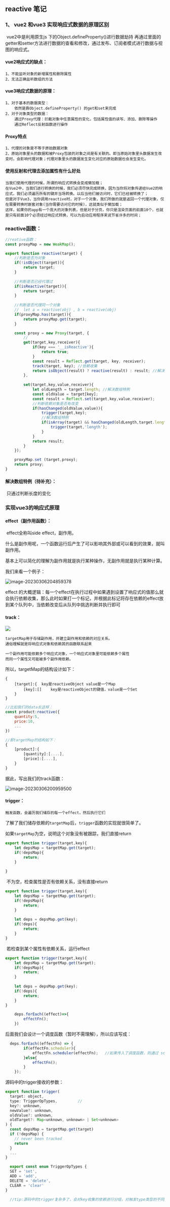 ## reactive 笔记

### 	1、 vue2 和vue3 实现响应式数据的原理区别

​			vue2中是利用原生js 下的Object.defineProperty()进行数据劫持
​           再通过里面的getter和setter方法进行数据的查看和修改，通过发布、订阅者模式进行数据与视图的响应式。


####    vue2响应式的缺点：
    1、不能监听对象的新增属性和删除属性
    2、无法正确监听数组的方法       


#### vue3响应式数据的原理：

```
1、对于基本的数据类型：
	依然是靠Object.defineProperty() 的get和set来完成
2、对于对象类型的数据：
	通过Proxy代理：拦截对象中任意属性的变化，包括属性值的读写、添加、删除等操作
	通过Reflect反射函数进行操作
```

#### Proxy特点

```
1、代理的对象是不等于原始数据对象
2、原始对象里头的数据和被Proxy包装的对象之间是有关联的。即当原始对象里头数据发生改变时，会影响代理对象；代理对象里头的数据发生变化对应的原始数据也会发生变化。
```

#### 使用反射和代理去添加属性有什么好处

```
当我们使用代理的时候，所谓的响应式转换会变成懒加载；
在Vue2中，当我们进行转换的时候，我们必须尽快完成转换，因为当你将对象传递给Vue2的响应式，我们必须遍历所有的键并当场转换。以后当他们被访问时，它们已经被转换了；
但是对于Vue3，当你调用reactive时，对于一个对象，我们所做的就是返回一个代理对象，仅在需要转换时嵌套对象(当你需要访问它的时候)，这就类似于懒加载；
这样，如果你的app有一个庞大的对象列表，但是对于分页，你只是渲染页面的前面10个，也就是只有前面10个必须经过响应式转换，可以为启动应用程序来说节省许多的时间；
```

### reactive函数：

```js
//reative函数：
const proxyMap = new WeakMap();

export function reactive(target) {
    //判断是否为对象
    if(!isObject(target)){
        return target;
    }
    
    //判断是否已经代理过
    if(isReactive(target)){
        return target;
    }
    
    //判断是否代理同一个对象
    //  let a = reactive(obj) , b = reactive(obj)
    if(proxyMap.has(target)){
        return proxyMap.get(target);
    }

    const proxy = new Proxy(target, {
        //
        get(target,key,receiver){
            if(key === '__isReactive'){
                return true;
            }
            const result = Reflect.get(target, key, receiver);
            track(target, key); //依赖收集
            return isObject(result) ? reactive(result) : result; //解决特例深层代理
        },
        
        set(target,key,value,receiver){
            let oldLength = target.length; //解决数组特例
            const oldValue = target[key];
            const result = Reflect.set(target,key,value,receiver);
            //判断依赖对象是否有改变
            if(hasChanged(oldValue,value)){
                trigger(target,key);
                //解决数组特例
                if(isArray(target) && hasChanged(oldLength,target.length)){
                    trigger(target,'length');
                }
            }
            return result;
        }
    });

    proxyMap.set (target,proxy);
    return proxy;
}

```

#### 	解决数组特例（待补充）：

​	只通过判断长度的变化

### 实现vue3的响应式原理

#### effect（副作用函数）：

​	effect全称叫side effect，副作用。

什么是副作用呢，一个函数运行后产生了可以影响其外部或可以看到的效果，就叫副作用。

基本上可以简化的理解为副作用就是执行某种操作，无副作用就是执行某种计算。

我们来看一个例子：

![image-20230306204859378](C:\Users\93554\AppData\Roaming\Typora\typora-user-images\image-20230306204859378.png)

effect 的大概逻辑：每一个effect在执行过程中如果遇到设置了响应式的值那么就会执行依赖收集，那么此时如果打一个标记，并根据此标记将存在依赖的effect放到某个队列中，当依赖改变后从队列中挑选判断并执行即可

#### track：

![](C:\Users\93554\AppData\Roaming\Typora\typora-user-images\image-20230306194319499.png)

```
targetMap用于存储副作用，并建立副作用和依赖的对应关系。
通俗理解就是将响应式对象和依赖其的函数联系起来

一个副作用可能依赖多个响应式对象，一个响应式对象里可能依赖多个属性
而同一个属性又可能被多个副作用依赖。
```

所以，targetMap的结构设计如下：

```
{
	[target]:{	key是reactiveObject value是一个Map
		[key]:[]	key是reactiveObject的键值，value是一个Set
	}
}
```

```js
//比如我们的data长这样：
const product:reactive({
	quantity:5,
	price:10,
	...
})

//那targetMap的结构如下：
{
	[product]:{
		[quantity]:[....],
    	[price]:[....],
	}
}
```

据此，写出我们的track函数：

![image-20230306200959500](C:\Users\93554\AppData\Roaming\Typora\typora-user-images\image-20230306200959500.png)

#### trigger：

```
触发函数，会遍历我们储存的每一个effect，然后执行它们
```

​	了解了我们储存依赖的`targetMap`后，`trigger`函数的实现就很简单了。

​	如果`targetMap`为空，说明这个对象没有被跟踪，我们直接return

```js
export function trigger(target,key){
    let depsMap = targetMap.get(target);
	if(!depsMap){
		return;
	}
    
}
```

​	不为空，检查属性是否有依赖关系，没有直接return

```js
export function trigger(target,key){
    let depsMap = targetMap.get(target);
	if(!depsMap){
		return;
	}
    
    let deps = depsMap.get(key);
    if(!deps){
		return; 
    }
}
```

​	若检查到某个属性有依赖关系，运行effect

```js
export function trigger(target,key){
    let depsMap = targetMap.get(target);
	if(!depsMap){
		return;
	}
    
    let deps = depsMap.get(key);
    if(!deps){
		return; 
    }
}

	deps.forEach((effect)=>{
		effectFn();
    })
```

后面我们会设计一个调度函数（暂时不需理解），所以应该写成：

```js
  deps.forEach((effectFn) => {
        if(effectFn.scheduler){
            effectFn.scheduler(effectFn);   //如果传入了调度函数，则通过 scheduler 函数去运行 effectFn
        }else{
            effectFn();
        }
    });
```

源码中的trigger接收的参数：

```js
export function trigger(
  target: object,
  type: TriggerOpTypes,			//
  key?: unknown,
  newValue?: unknown,
  oldValue?: unknown,
  oldTarget?: Map<unknown, unknown> | Set<unknown>
) {
  const depsMap = targetMap.get(target)
  if (!depsMap) {
    // never been tracked
    return
  }
  ...
}

  export const enum TriggerOpTypes {
  SET = 'set',
  ADD = 'add',
  DELETE = 'delete',
  CLEAR = 'clear'
}
  
  //tip:源码中的trigger复杂多了，会对key收集的依赖进行分组，对触发type类型的不同进行effect的处理，有computedRuners，重新收集依赖effect.....
```





